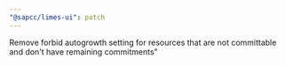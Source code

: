 ```yaml
---
"@sapcc/limes-ui": patch
---
```


Remove forbid autogrowth setting for resources that are not committable and don't have remaining commitments"

